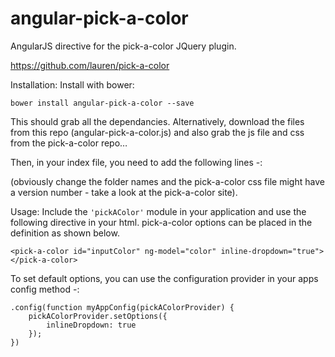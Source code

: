 angular-pick-a-color
====================
AngularJS directive for the pick-a-color JQuery plugin.

https://github.com/lauren/pick-a-color

Installation:
Install with bower:
```
bower install angular-pick-a-color --save
```

This should grab all the dependancies. Alternatively, download the files from this repo (angular-pick-a-color.js) and also grab the js file and css from the pick-a-color repo…

Then, in your index file, you need to add the following lines -:

   <script type="text/javascript" src="vendor/tinycolor/tinycolor.js"></script>    
   <script type="text/javascript" src="vendor/pick-a-color/src/js/pick-a-color.js"></script>
   <script type="text/javascript" src="vendor/angular-pick-a-color/src/angular-pick-a-color.js"></script>

   <link rel="stylesheet" type="text/css" href="vendor/pick-a-color/src/js/pick-a-color.css"/>

(obviously change the folder names and the pick-a-color css file might have a version number - take a look at the pick-a-color site).


Usage:
Include the ```'pickAColor'``` module in your application and use the following directive in your html. 
pick-a-color options can be placed in the definition as shown below.

```
<pick-a-color id="inputColor" ng-model="color" inline-dropdown="true"></pick-a-color>
```


To set default options, you can use the configuration provider in your apps config method -:

```
.config(function myAppConfig(pickAColorProvider) {
    pickAColorProvider.setOptions({
        inlineDropdown: true
    });
})
```
